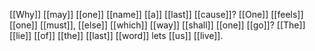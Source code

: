 [[Why]] [[may]] [[one]] [[name]] [[a]] [[last]] [[cause]]? [[One]] [[feels]] [[one]] [[must]], [[else]] [[which]] [[way]] [[shall]] [[one]] [[go]]? [[The]] [[lie]] [[of]] [[the]] [[last]] [[word]] lets [[us]] [[live]].

